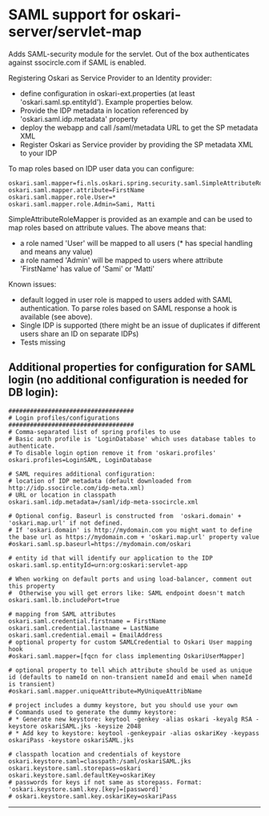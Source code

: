 # SAML support for oskari-server/servlet-map

Adds SAML-security module for the servlet. Out of the box authenticates against ssocircle.com if SAML is enabled.

Registering Oskari as Service Provider to an Identity provider:
- define configuration in oskari-ext.properties (at least 'oskari.saml.sp.entityId'). Example properties below.
- Provide the IDP metadata in location referenced by 'oskari.saml.idp.metadata' property
- deploy the webapp and call /saml/metadata URL to get the SP metadata XML
- Register Oskari as Service provider by providing the SP metadata XML to your IDP

To map roles based on IDP user data you can configure:

    oskari.saml.mapper=fi.nls.oskari.spring.security.saml.SimpleAttributeRoleMapper
    oskari.saml.mapper.attribute=FirstName
    oskari.saml.mapper.role.User=*
    oskari.saml.mapper.role.Admin=Sami, Matti

SimpleAttributeRoleMapper is provided as an example and can be used to map roles based on attribute values. The
above means that:
- a role named 'User' will be mapped to all users (* has special handling and means any value)
- a role named 'Admin' will be mapped to users where attribute 'FirstName' has value of 'Sami' or 'Matti'

Known issues:
- default logged in user role is mapped to users added with SAML authentication. To parse roles based on SAML response a hook is available (see above).
- Single IDP is supported (there might be an issue of duplicates if different users share an ID on separate IDPs)
- Tests missing

Additional properties for configuration for SAML login (no additional configuration is needed for DB login):
-------------------------------------------------------------------
    ###################################
    # Login profiles/configurations
    ###################################
    # Comma-separated list of spring profiles to use
    # Basic auth profile is 'LoginDatabase' which uses database tables to authenticate.
    # To disable login option remove it from 'oskari.profiles'
    oskari.profiles=LoginSAML, LoginDatabase

    # SAML requires additional configuration:
    # location of IDP metadata (default downloaded from http://idp.ssocircle.com/idp-meta.xml)
    # URL or location in classpath
    oskari.saml.idp.metadata=/saml/idp-meta-ssocircle.xml

    # Optional config. Baseurl is constructed from  'oskari.domain' + 'oskari.map.url' if not defined.
    # If 'oskari.domain' is http://mydomain.com you might want to define the base url as https://mydomain.com + 'oskari.map.url' property value
    #oskari.saml.sp.baseurl=https://mydomain.com/oskari

    # entity id that will identify our application to the IDP
    oskari.saml.sp.entityId=urn:org:oskari:servlet-app

    # When working on default ports and using load-balancer, comment out this property
    #  Otherwise you will get errors like: SAML endpoint doesn't match
    oskari.saml.lb.includePort=true

    # mapping from SAML attributes
    oskari.saml.credential.firstname = FirstName
    oskari.saml.credential.lastname = LastName
    oskari.saml.credential.email = EmailAddress
    # optional property for custom SAMLCredential to Oskari User mapping hook
    #oskari.saml.mapper=[fqcn for class implementing OskariUserMapper]

    # optional property to tell which attribute should be used as unique id (defaults to nameId on non-transient nameId and email when nameId is transient)
    #oskari.saml.mapper.uniqueAttribute=MyUniqueAttribName

    # project includes a dummy keystore, but you should use your own
    # Commands used to generate the dummy keystore:
    # * Generate new keystore: keytool -genkey -alias oskari -keyalg RSA -keystore oskariSAML.jks -keysize 2048
    # * Add key to keystore: keytool -genkeypair -alias oskariKey -keypass oskariPass -keystore oskariSAML.jks

    # classpath location and credentials of keystore
    oskari.keystore.saml=classpath:/saml/oskariSAML.jks
    oskari.keystore.saml.storepass=oskari
    oskari.keystore.saml.defaultKey=oskariKey
    # passwords for keys if not same as storepass. Format: 'oskari.keystore.saml.key.[key]=[password]'
    # oskari.keystore.saml.key.oskariKey=oskariPass
-------------------------------------------------------------------